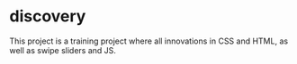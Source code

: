 # discovery
This project is a training project where all innovations in CSS and HTML, as well as swipe sliders and JS.
